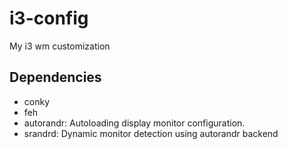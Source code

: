 # i3-config
My i3 wm customization

## Dependencies

- conky
- feh
- autorandr: Autoloading display monitor configuration.
- srandrd: Dynamic monitor detection using autorandr backend
